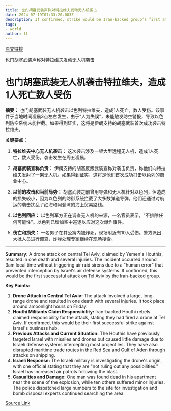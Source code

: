 ```yaml
---
title: 也门胡塞武装声称对特拉维夫发动无人机袭击
date: 2024-07-19T07:33:20.083Z
description: If confirmed, strike would be Iran-backed group’s first attack on Israeli business hub
tags: 
- world
author: ft
---
```


[原文链接](https://ft.com/content/e220848c-f034-42d6-ba08-451d1dde7c65)

也门胡塞武装声称对特拉维夫发动无人机袭击

# 也门胡塞武装无人机袭击特拉维夫，造成1人死亡数人受伤

**摘要：** 也门胡塞武装无人机袭击以色列特拉维夫，造成1人死亡，数人受伤。该事件于当地时间凌晨3点左右发生，由于“人为失误”，未能触发防空警报，导致以色列防空系统未能拦截。如果得到证实，这将是伊朗支持的胡塞武装首次成功袭击特拉维夫。

**关键要点：**

1. **特拉维夫中心无人机袭击：** 这次袭击涉及一架大型远程无人机，造成1人死亡，数人受伤。袭击发生在周五凌晨。

2. **胡塞武装宣称负责：** 伊朗支持的胡塞反叛武装宣称对袭击负责，称他们向特拉维夫发射了一架无人机。如果得到证实，这将是他们首次成功打击以色列的商业中心。

3. **以前的攻击和当前局势：** 胡塞武装之前曾用导弹和无人机针对以色列，但造成的损失较小，因为以色列的防御系统拦截了大多数弹道导弹。他们还通过对航运的袭击扰乱了红海和阿登湾的海上贸易路线。

4. **以色列回应：** 以色列军方正在调查无人机的来源，一名官员表示，“不排除任何可能性”。以色列已增加空中巡逻以应对这次爆炸事件。

5. **伤亡和损失：** 一名男子在其公寓内被炸死，现场附近有10人受伤。警方派出大批人员进行调查，炸弹处理专家继续在现场搜索。

---

 **Summary:** A drone attack on central Tel Aviv, claimed by Yemen's Houthis, resulted in one death and several injuries. The incident occurred around 3am local time without triggering air raid sirens due to a "human error" that prevented interception by Israel's air defense systems. If confirmed, this would be the first successful attack on Tel Aviv by the Iran-backed group.

**Key Points:**
1. **Drone Attack in Central Tel Aviv:** The attack involved a large, long-range drone and resulted in one death with several injuries. It took place around amoonlight hours on Friday.
2. **Houthi Militants Claim Responsibility:** Iran-backed Houthi rebels claimed responsibility for the attack, stating they had fired a drone at Tel Aviv. If confirmed, this would be their first successful strike against Israel's business hub.
3. **Previous Attacks and Current Situation:** The Houthis have previously targeted Israel with missiles and drones but caused little damage due to Israeli defense systems intercepting most projectiles. They have also disrupted maritime trade routes in the Red Sea and Gulf of Aden through attacks on shipping.
4. **Israeli Response:** The Israeli military is investigating the drone's origin, with one official stating that they are "not ruling out any possibilities." Israel has increased air patrols following the blast.
5. **Casualties and Damage:** One man was found dead in his apartment near the scene of the explosion, while ten others suffered minor injuries. The police dispatched large numbers to the site for investigation and bomb disposal experts continued searching the area.

[Source Link](https://ft.com/content/e220848c-f034-42d6-ba08-451d1dde7c65)

